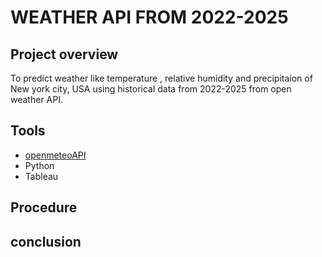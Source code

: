 # WEATHER API FROM 2022-2025
## Project overview
To predict weather like temperature , relative humidity and precipitaion of New york city, USA using historical data from 2022-2025 from open weather API.
## Tools
- [openmeteoAPI](https://open-meteo.com/)
- Python
- Tableau
## Procedure

## conclusion
